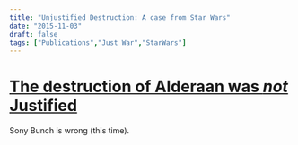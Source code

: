```yaml
---
title: "Unjustified Destruction: A case from Star Wars"
date: "2015-11-03"
draft: false
tags: ["Publications","Just War","StarWars"]
---
```


# [The destruction of Alderaan was *not* Justified](http://duckofminerva.com/2015/11/the-destruction-of-alderaan-was-not-justified.html)

Sony Bunch is wrong (this time).
